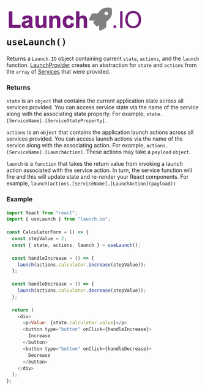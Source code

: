 # ![Launch.IO Logo](../../logo/logo-small.png) `useLaunch()`

Returns a `Launch.IO` object containing current `state`, `actions`, and the `launch` function. [LaunchProvider](./launchProvider.md) creates an abstraction for `state` and `actions` from the `array` of [Services](./service.md) that were provided.

### Returns

`state` is an `object` that contains the current application state across all services provided. You can access service state via the name of the service along with the associating state property. For example, `state.[ServiceName].[ServiceStateProperty]`.

`actions` is an `object` that contains the application launch actions across all services provided. You can access launch actions via the name of the service along with the associating action. For example, `actions.[ServiceName].[LaunchAction]`. These actions may take a `payload` `object`.

`launch` is a `function` that takes the return value from invoking a launch action associated with the service action. In turn, the service function will fire and this will update state and re-render your React components. For example, `launch(actions.[ServiceName].[LaunchAction](payload))`

### Example

```javascript
import React from "react";
import { useLaunch } from "launch.io";

const CalculatorForm = () => {
  const stepValue = 2;
  const { state, actions, launch } = useLaunch();

  const handleIncrease = () => {
    launch(actions.calculator.increase(stepValue));
  };

  const handleDecrease = () => {
    launch(actions.calculator.decrease(stepValue));
  };

  return (
    <div>
      <p>Value: {state.calculator.value}</p>
      <button type="button" onClick={handleIncrease}>
        Increase
      </button>
      <button type="button" onClick={handleDecrease}>
        Decrease
      </button>
    </div>
  );
};
```

